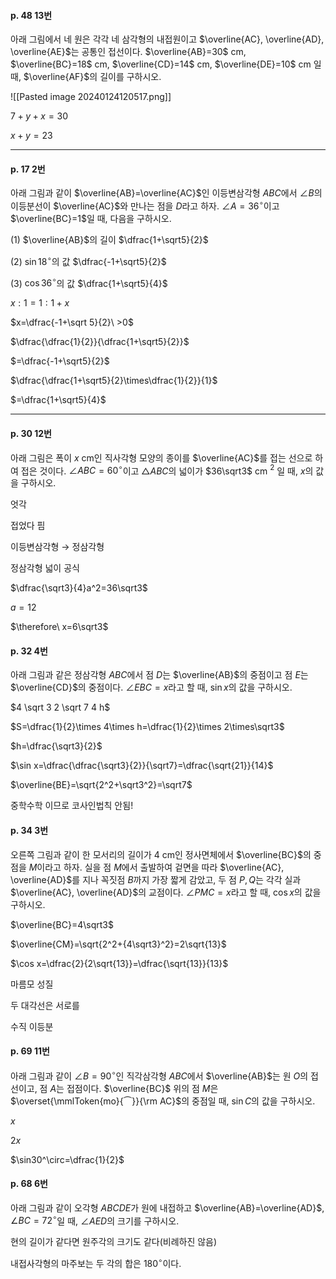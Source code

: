#### p. 48 13번
아래 그림에서 네 원은 각각 네 삼각형의 내접원이고 $\overline{AC}, \overline{AD}, \overline{AE}$는 공통인 접선이다. $\overline{AB}=30$ cm, $\overline{BC}=18$ cm, $\overline{CD}=14$ cm, $\overline{DE}=10$ cm 일 때, $\overline{AF}$의 길이를 구하시오.

![[Pasted image 20240124120517.png]]

$7+y+x=30$

$x+y=23$

---

#### p. 17 2번
아래 그림과 같이 $\overline{AB}=\overline{AC}$인 이등변삼각형 $ABC$에서 $\angle B$의 이등분선이 $\overline{AC}$와 만나는 점을 $D$라고 하자. $\angle A=36^\circ$이고 $\overline{BC}=1$일 때, 다음을 구하시오.

(1) $\overline{AB}$의 길이 $\dfrac{1+\sqrt5}{2}$

(2) $\sin18^\circ$의 값 $\dfrac{-1+\sqrt5}{2}$

(3) $\cos36^\circ$의 값 $\dfrac{1+\sqrt5}{4}$

$x: 1=1:1+x$

$x=\dfrac{-1+\sqrt 5}{2}\ >0$

$\dfrac{\dfrac{1}{2}}{\dfrac{1+\sqrt5}{2}}$

$=\dfrac{-1+\sqrt5}{2}$

$\dfrac{\dfrac{1+\sqrt5}{2}\times\dfrac{1}{2}}{1}$

$=\dfrac{1+\sqrt5}{4}$

---


#### p. 30 12번
아래 그림은 폭이 $x$ cm인 직사각형 모양의 종이를 $\overline{AC}$를 접는 선으로 하여 접은 것이다. $\angle ABC=60^\circ$이고 $\triangle ABC$의 넓이가 $36\sqrt3$ cm $^2$ 일 때, $x$의 값을 구하시오.

엇각

접었다 핌

이등변삼각형 $\rightarrow$ 정삼각형

정삼각형 넓이 공식

$\dfrac{\sqrt3}{4}a^2=36\sqrt3$

$a=12$

$\therefore\ x=6\sqrt3$
#### p. 32 4번
아래 그림과 같은 정삼각형 $ABC$에서 점 $D$는 $\overline{AB}$의 중점이고 점 $E$는 $\overline{CD}$의 중점이다. $\angle EBC=x$라고 할 때, $\sin x$의 값을 구하시오.

$4 \sqrt 3 2 \sqrt 7 4 h$

$S=\dfrac{1}{2}\times 4\times h=\dfrac{1}{2}\times 2\times\sqrt3$

$h=\dfrac{\sqrt3}{2}$

$\sin x=\dfrac{\dfrac{\sqrt3}{2}}{\sqrt7}=\dfrac{\sqrt{21}}{14}$

$\overline{BE}=\sqrt{2^2+\sqrt3^2}=\sqrt7$

중학수학 이므로 코사인법칙 안됨!
#### p. 34 3번
오른쪽 그림과 같이 한 모서리의 길이가 $4$ cm인 정사면체에서 $\overline{BC}$의 중점을 $M$이라고 하자. 실을 점 $M$에서 출발하여 겉면을 따라 $\overline{AC}, \overline{AD}$를 지나 꼭짓점 $B$까지 가장 짧게 감았고, 두 점 $P, Q$는 각각 실과 $\overline{AC}, \overline{AD}$의 교점이다. $\angle PMC= x$라고 할 때, $\cos x$의 값을 구하시오.

$\overline{BC}=4\sqrt3$

$\overline{CM}=\sqrt{2^2+{4\sqrt3}^2}=2\sqrt{13}$

$\cos x=\dfrac{2}{2\sqrt{13}}=\dfrac{\sqrt{13}}{13}$

마름모 성질

두 대각선은 서로를

수직 이등분
#### p. 69 11번

아래 그림과 같이 $\angle B=90^\circ$인 직각삼각형 $ABC$에서 $\overline{AB}$는 원 $O$의 접선이고, 점 $A$는 접점이다. $\overline{BC}$ 위의 점 $M$은 $\overset{\mmlToken{mo}{⏜}}{\rm AC}$의 중점일 때, $\sin C$의 값을 구하시오.

$x$ 

$2x$

$\sin30^\circ=\dfrac{1}{2}$
#### p. 68 6번

아래 그림과 같이 오각형 $ABCDE$가 원에 내접하고 $\overline{AB}=\overline{AD}$, $\angle BC=72^\circ$일 때, $\angle AED$의 크기를 구하시오.

현의 길이가 같다면 원주각의 크기도 같다(비례하진 않음)

내접사각형의 마주보는 두 각의 합은 $180^\circ$이다.

